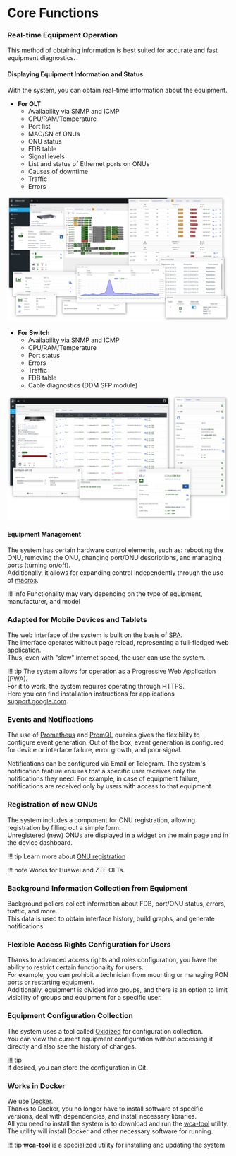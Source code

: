 # Core Functions


### Real-time Equipment Operation
This method of obtaining information is best suited for accurate and fast equipment diagnostics.

#### Displaying Equipment Information and Status
With the system, you can obtain real-time information about the equipment.

- **For OLT**
    - Availability via SNMP and ICMP
    - CPU/RAM/Temperature
    - Port list
    - MAC/SN of ONUs
    - ONU status
    - FDB table
    - Signal levels
    - List and status of Ethernet ports on ONUs
    - Causes of downtime
    - Traffic
    - Errors

![](../assets/olts.webp)


- **For Switch**
    - Availability via SNMP and ICMP
    - CPU/RAM/Temperature
    - Port status
    - Errors
    - Traffic
    - FDB table
    - Cable diagnostics (DDM SFP module)

![](../assets/switches.webp)


#### Equipment Management
The system has certain hardware control elements, such as: rebooting the ONU, removing the ONU, changing port/ONU descriptions, and managing ports (turning on/off).    
Additionally, it allows for expanding control independently through the use of [macros](../components/macros.md).

!!! info
    Functionality may vary depending on the type of equipment, manufacturer, and model

### Adapted for Mobile Devices and Tablets
The web interface of the system is built on the basis of [SPA](https://en.wikipedia.org/wiki/Single-page_application).    
The interface operates without page reload, representing a full-fledged web application.    
Thus, even with "slow" internet speed, the user can use the system.    

!!! tip
    The system allows for operation as a Progressive Web Application (PWA).    
    For it to work, the system requires operating through HTTPS.   
    Here you can find installation instructions for applications [support.google.com](https://support.google.com/chrome/answer/9658361?hl=en&co=GENIE.Platform%3DiOS).   


### Events and Notifications
The use of [Prometheus](https://prometheus.io/) and [PromQL](https://prometheus.io/docs/prometheus/latest/querying/basics/) queries gives the flexibility to configure event generation. Out of the box, event generation is configured for device or interface failure, error growth, and poor signal.

Notifications can be configured via Email or Telegram. The system's notification feature ensures that a specific user receives only the notifications they need. For example, in case of equipment failure, notifications are received only by users with access to that equipment.


### Registration of new ONUs
The system includes a component for ONU registration, allowing registration by filling out a simple form.      
Unregistered (new) ONUs are displayed in a widget on the main page and in the device dashboard.

!!! tip 
    Learn more about [ONU registration](../components/onts_registration.md)

!!! note
    Works for Huawei and ZTE OLTs. 

### Background Information Collection from Equipment
Background pollers collect information about FDB, port/ONU status, errors, traffic, and more.    
This data is used to obtain interface history, build graphs, and generate notifications.

### Flexible Access Rights Configuration for Users
Thanks to advanced access rights and roles configuration, you have the ability to restrict certain functionality for users.   
For example, you can prohibit a technician from mounting or managing PON ports or restarting equipment.    
Additionally, equipment is divided into groups, and there is an option to limit visibility of groups and equipment for a specific user.

### Equipment Configuration Collection
The system uses a tool called [Oxidized](https://github.com/ytti/oxidized) for configuration collection.     
You can view the current equipment configuration without accessing it directly and also see the history of changes.    

!!! tip       
    If desired, you can store the configuration in Git.


### Works in Docker
We use [Docker](https://en.wikipedia.org/wiki/Docker).     
Thanks to Docker, you no longer have to install software of specific versions, deal with dependencies, and install necessary libraries.    
All you need to install the system is to download and run the [wca-tool](../wca-tool/index.md) utility.    
The utility will install Docker and other necessary software for running.


!!! tip
    **[wca-tool](../wca-tool/index.md)** is a specialized utility for installing and updating the system